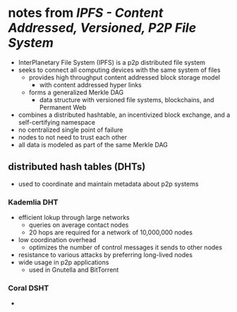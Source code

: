 # notes from _IPFS - Content Addressed, Versioned, P2P File System_

- InterPlanetary File System (IPFS) is a p2p distributed file system
- seeks to connect all computing devices with the same system of files
  - provides high throughput content addressed block storage model
    - with content addressed hyper links
  - forms a generalized Merkle DAG
    - data structure with versioned file systems, blockchains, and Permanent Web
- combines a distributed hashtable, an incentivized block exchange, and a
  self-certifying namespace
- no centralized single point of failure
- nodes to not need to trust each other
- all data is modeled as part of the same Merkle DAG

## distributed hash tables (DHTs)

- used to coordinate and maintain metadata about p2p systems

### Kademlia DHT

- efficient lokup through large networks
  - queries on average contact nodes
  - 20 hops are required for a network of 10,000,000 nodes
- low coordination overhead
  - optimizes the number of control messages it sends to other nodes
- resistance to various attacks by preferring long-lived nodes
- wide usage in p2p applications
  - used in Gnutella and BitTorrent

### Coral DSHT

- 